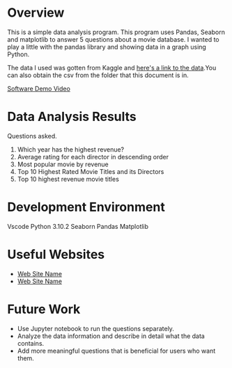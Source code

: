 # Overview

This is a simple data analysis program. This program uses Pandas, Seaborn and matplotlib to answer 5 questions about a movie database. I wanted to play a little with the pandas library and showing data in a graph using Python.

The data I used was gotten from Kaggle and [here's a link to the data](https://www.kaggle.com/PromptCloudHQ/imdb-data/version/1).You can also obtain the csv from the folder that this document is in.

[Software Demo Video](https://youtu.be/uJOlDnlWwnw)

# Data Analysis Results

Questions asked.
1. Which year has the highest revenue?
2. Average rating for each director in descending order
3. Most popular movie by revenue
4. Top 10 Highest Rated Movie Titles and its Directors
5. Top 10 highest revenue movie titles


# Development Environment

Vscode
Python 3.10.2
Seaborn
Pandas
Matplotlib

# Useful Websites

* [Web Site Name](https://pandas.pydata.org/docs/user_guide/10min.html#min)
* [Web Site Name](https://pandas.pydata.org/docs/getting_started/intro_tutorials/index.html)

# Future Work


* Use Jupyter notebook to run the questions separately.
* Analyze the data information and describe in detail what the data contains.
* Add more meaningful questions that is beneficial for users who want them.